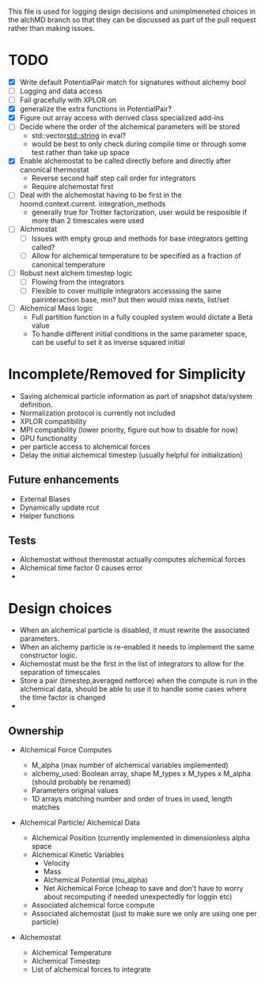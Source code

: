 This file is used for logging design decisions and unimplmeneted choices in the
alchMD branch so that they can be discussed as part of the pull request rather
than making issues.

# TODO
- [x] Write default PotentialPair match for signatures without alchemy bool
- [ ] Logging and data access
- [ ] Fail gracefully with XPLOR on
- [X] generalize the extra functions in PotentialPair?
- [X] Figure out array access with derived class specialized add-ins
- [ ] Decide where the order of the alchemical parameters will be stored
  -  std::vector<std::string> in eval? 
  -  would be best to only check during compile time or through some test rather
     than take up space
- [X] Enable alchemostat to be called directly before and directly after
  canonical thermostat
  - Reverse second half step call order for integrators
  - Require alchemostat first
- [ ] Deal with the alchemostat having to be first in the hoomd.context.current.
  integration_methods
  -  generally true for Trotter factorization, user would be resposible if more
     than 2 timescales were used
- [ ] Alchmostat
  - [ ] Issues with empty group and methods for base integrators getting called?
  - [ ] Allow for alchemical temperature to be specified as a fraction of
    canonical temperature
- [ ] Robust next alchem timestep logic
  - [ ] Flowing from the integrators
  - [ ] Flexible to cover multiple integrators accesssing the same
    pairinteraction base, min? but then would miss nexts, list/set
- [ ] Alchemical Mass logic
  -  Full partition function in a fully coupled system would dictate a Beta value
  -  To handle different initial conditions in the same parameter space, can
    be useful to set it as inverse squared initial



# Incomplete/Removed for Simplicity
- Saving alchemical particle information as part of snapshot data/system definition.
- Normalization protocol is currently not included
- XPLOR compatibility
- MPI compatibility (lower priority, figure out how to disable for now)
- GPU functionality
- per particle access to alchemical forces
- Delay the initial alchemical timestep (usually helpful for initialization)

## Future enhancements
- External Biases
- Dynamically update rcut
- Helper functions

## Tests
- Alchemostat without thermostat actually computes alchemical forces
- Alchemical time factor 0 causes error
- 

# Design choices
- When an alchemical particle is disabled, it must rewrite the associated parameters.
- When an alchemy particle is re-enabled it needs to implement the same constructor logic.
- Alchemostat must be the first in the list of integrators to allow for the
  separation of timescales
- Store a pair (timestep,averaged netforce) when the compute is run in the
  alchemical data, should be able to use it to handle some cases where the time
  factor is changed
- 
## Ownership
- Alchemical Force Computes
    - M_alpha (max number of alchemical variables implemented)
    - alchemy_used: Boolean array, shape M_types x M_types x M_alpha (should probably be renamed)
    - Parameters original values
    - 1D arrays matching number and order of trues in used, length matches 

- Alchemical Particle/ Alchemical Data
    - Alchemical Position (currently implemented in dimensionless alpha space
    - Alchemical Kinetic Variables
        - Velocity
        - Mass
        - Alchemical Potential (mu_alpha)
        - Net Alchemical Force (cheap to save and don't have to worry about recomputing if needed unexpectedly for loggin etc)
    - Associated alchemical force compute
    - Associated alchemostat (just to make sure we only are using one per particle)

- Alchemostat
    - Alchemical Temperature
    - Alchemical Timestep
    - List of alchemical forces to integrate


